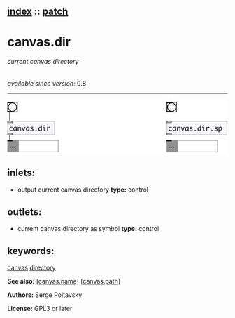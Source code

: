 [index](index.html) :: [patch](category_patch.html)
---

# canvas.dir

###### current canvas directory

*available since version:* 0.8

---




[![example](../examples/img/canvas.dir.jpg)](../examples/pd/canvas.dir.pd)









## inlets:

* output current canvas directory 
__type:__ control<br>



## outlets:

* current canvas directory as symbol
__type:__ control<br>



## keywords:

[canvas](keywords/canvas.html)
[directory](keywords/directory.html)



**See also:**
[\[canvas.name\]](canvas.name.html)
[\[canvas.path\]](canvas.path.html)




**Authors:** Serge Poltavsky




**License:** GPL3 or later





